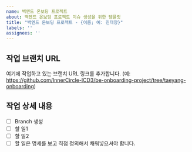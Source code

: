 ```yaml
---
name: 백엔드 온보딩 프로젝트
about: 백엔드 온보딩 프로젝트 이슈 생성을 위한 템플릿
title: "백엔드 온보딩 프로젝트 - {이름; 예: 진태양}"
labels: ''
assignees: ''
---
```


## 작업 브랜치 URL

여기에 작업하고 있는 브랜치 URL 링크를 추가합니다. (예: https://github.com/InnerCircle-ICD3/be-onboarding-project/tree/taeyang-onboarding)

## 작업 상세 내용

- [ ] Branch 생성
- [ ] 할 일1
- [ ] 할 일2
- [ ] 할 일은 명세를 보고 직접 정의해서 채워넣으셔야 합니다.
